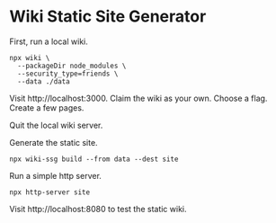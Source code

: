 # Wiki Static Site Generator

First, run a local wiki.

    npx wiki \
      --packageDir node_modules \
      --security_type=friends \
      --data ./data

Visit http://localhost:3000.
Claim the wiki as your own.
Choose a flag.
Create a few pages.

Quit the local wiki server.

Generate the static site.

    npx wiki-ssg build --from data --dest site

Run a simple http server.

    npx http-server site

Visit http://localhost:8080 to test the static wiki.
